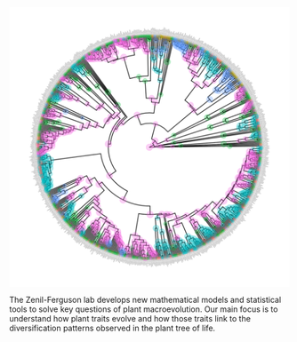 
<img align="center" alt="Diversification" src="muhisse.png">

The Zenil-Ferguson lab develops new mathematical models and statistical tools to solve key questions of plant macroevolution. Our main focus is to understand how plant traits evolve and how those traits link to the diversification patterns observed in the plant tree of life.
